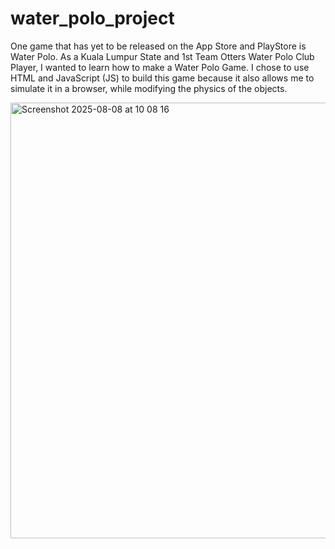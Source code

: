 # water_polo_project
One game that has yet to be released on the App Store and PlayStore is Water Polo. As a Kuala Lumpur State and 1st Team Otters Water Polo Club Player, I wanted to learn how to make a Water Polo Game. I chose to use HTML and JavaScript (JS) to build this game because it also allows me to simulate it in a browser, while modifying the physics of the objects.


<img width="1063" height="697" alt="Screenshot 2025-08-08 at 10 08 16" src="https://github.com/user-attachments/assets/bf52d055-c98d-4a2c-9603-6c6bf8da1ef7" />
